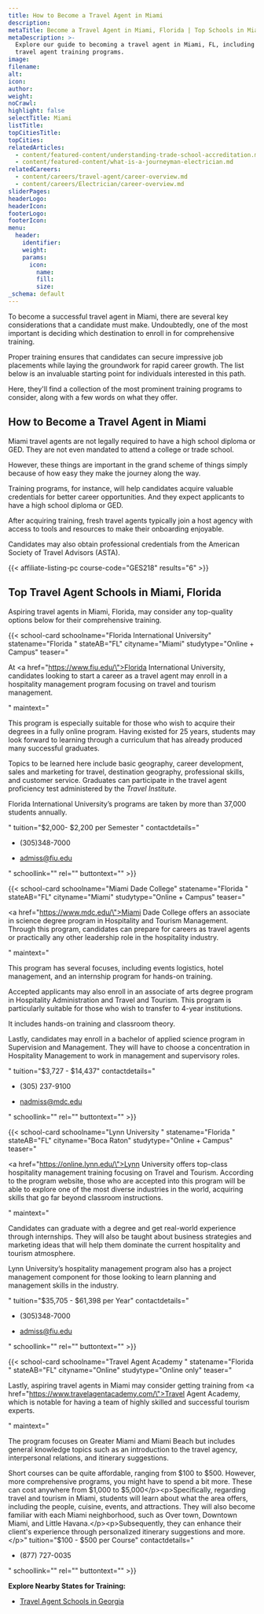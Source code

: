 ```yaml
---
title: How to Become a Travel Agent in Miami
description:
metaTitle: Become a Travel Agent in Miami, Florida | Top Schools in Miami, FL
metaDescription: >-
  Explore our guide to becoming a travel agent in Miami, FL, including our top
  travel agent training programs.
image:
filename:
alt:
icon:
author:
weight:
noCrawl:
highlight: false
selectTitle: Miami
listTitle:
topCitiesTitle:
topCities:
relatedArticles:
  - content/featured-content/understanding-trade-school-accreditation.md
  - content/featured-content/what-is-a-journeyman-electrician.md
relatedCareers:
  - content/careers/travel-agent/career-overview.md
  - content/careers/Electrician/career-overview.md
sliderPages:
headerLogo:
headerIcon:
footerLogo:
footerIcon:
menu:
  header:
    identifier:
    weight:
    params:
      icon:
        name:
        fill:
        size:
_schema: default
---
```

To become a successful travel agent in Miami, there are several key considerations that a candidate must make. Undoubtedly, one of the most important is deciding which destination to enroll in for comprehensive training.

Proper training ensures that candidates can secure impressive job placements while laying the groundwork for rapid career growth. The list below is an invaluable starting point for individuals interested in this path.

Here, they'll find a collection of the most prominent training programs to consider, along with a few words on what they offer.

## **How to Become a Travel Agent in Miami**

Miami travel agents are not legally required to have a high school diploma or GED. They are not even mandated to attend a college or trade school.

However, these things are important in the grand scheme of things simply because of how easy they make the journey along the way.

Training programs, for instance, will help candidates acquire valuable credentials for better career opportunities. And they expect applicants to have a high school diploma or GED.

After acquiring training, fresh travel agents typically join a host agency with access to tools and resources to make their onboarding enjoyable.

Candidates may also obtain professional credentials from the American Society of Travel Advisors (ASTA).

{{< affiliate-listing-pc course-code="GES218" results="6" >}}

## **Top Travel Agent Schools in Miami, Florida**

Aspiring travel agents in Miami, Florida, may consider any top-quality options below for their comprehensive training.

{{< school-card schoolname="Florida International University" statename="Florida " stateAB="FL" cityname="Miami" studytype="Online + Campus" teaser="<p>At <a href=\"https://www.fiu.edu/\">Florida International University</a>, candidates looking to start a career as a travel agent may enroll in a hospitality management program focusing on travel and tourism management.</p>" maintext="<p>This program is especially suitable for those who wish to acquire their degrees in a fully online program. Having existed for 25 years, students may look forward to learning through a curriculum that has already produced many successful graduates.</p><p>Topics to be learned here include basic geography, career development, sales and marketing for travel, destination geography, professional skills, and customer service. Graduates can participate in the travel agent proficiency test administered by the <em>Travel Institute</em>.</p><p>Florida International University’s programs are taken by more than 37,000 students annually.</p>" tuition="$2,000- $2,200 per Semester " contactdetails="<ul><li><p>(305)348-7000</p></li><li><p>admiss@fiu.edu</p></li></ul>" schoollink="" rel="" buttontext="" >}}

{{< school-card schoolname="Miami Dade College" statename="Florida " stateAB="FL" cityname="Miami" studytype="Online + Campus" teaser="<p><a href=\"https://www.mdc.edu/\">Miami Dade College</a> offers an associate in science degree program in Hospitality and Tourism Management. Through this program, candidates can prepare for careers as travel agents or practically any other leadership role in the hospitality industry.</p>" maintext="<p>This program has several focuses, including events logistics, hotel management, and an internship program for hands-on training.</p><p>Accepted applicants may also enroll in an associate of arts degree program in Hospitality Administration and Travel and Tourism. This program is particularly suitable for those who wish to transfer to 4-year institutions.</p><p>It includes hands-on training and classroom theory.</p><p>Lastly, candidates may enroll in a bachelor of applied science program in Supervision and Management. They will have to choose a concentration in Hospitality Management to work in management and supervisory roles.</p>" tuition="$3,727 - $14,437" contactdetails="<ul><li><p>(305) 237-9100</p></li><li><p>nadmiss@mdc.edu</p></li></ul>" schoollink="" rel="" buttontext="" >}}

{{< school-card schoolname="Lynn University " statename="Florida " stateAB="FL" cityname="Boca Raton" studytype="Online + Campus" teaser="<p><a href=\"https://online.lynn.edu/\">Lynn University</a> offers top-class hospitality management training focusing on Travel and Tourism. According to the program website, those who are accepted into this program will be able to explore one of the most diverse industries in the world, acquiring skills that go far beyond classroom instructions.</p>" maintext="<p>Candidates can graduate with a degree and get real-world experience through internships. They will also be taught about business strategies and marketing ideas that will help them dominate the current hospitality and tourism atmosphere.</p><p>Lynn University’s hospitality management program also has a project management component for those looking to learn planning and management skills in the industry. </p>" tuition="$35,705 - $61,398 per Year" contactdetails="<ul><li><p>(305)348-7000</p></li><li><p>admiss@fiu.edu</p></li></ul>" schoollink="" rel="" buttontext="" >}}

{{< school-card schoolname="Travel Agent Academy " statename="Florida " stateAB="FL" cityname="Online" studytype="Online only" teaser="<p>Lastly, aspiring travel agents in Miami may consider getting training from <a href=\"https://www.travelagentacademy.com/\">Travel Agent Academy</a><em>,</em> which is notable for having a team of highly skilled and successful tourism experts.</p>" maintext="<p>The program focuses on Greater Miami and Miami Beach but includes general knowledge topics such as an introduction to the travel agency, interpersonal relations, and itinerary suggestions.</p><p>Short courses can be quite affordable, ranging from $100 to $500. However, more comprehensive programs, you might have to spend a bit more. These can cost anywhere from $1,000 to $5,000</p><p>Specifically, regarding travel and tourism in Miami, students will learn about what the area offers, including the people, cuisine, events, and attractions. They will also become familiar with each Miami neighborhood, such as Over town, Downtown Miami, and Little Havana.</p><p>Subsequently, they can enhance their client's experience through personalized itinerary suggestions and more.</p>" tuition="$100 - $500 per Course" contactdetails="<ul><li><p>(877) 727-0035</p></li></ul>" schoollink="" rel="" buttontext="" >}}

**Explore Nearby States for Training:**

* [Travel Agent Schools in Georgia](https://toptradeschools.com/near-you/travel-agent/georgia/)